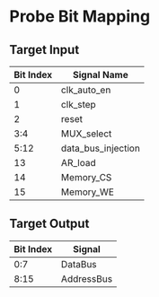 # Probe Bit Mapping

## Target Input

Bit Index | Signal Name
-|-
0 | clk_auto_en
1 | clk_step
2 | reset
3:4 | MUX_select
5:12 | data_bus_injection
13 | AR_load
14 | Memory_CS
15 | Memory_WE

## Target Output

Bit Index | Signal
-|-
0:7 | DataBus
8:15 | AddressBus